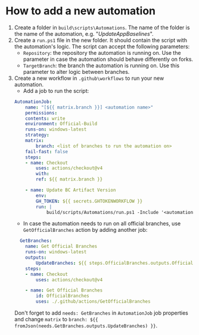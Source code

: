 # How to add a new automation

1. Create a folder in `build\scripts\Automations`. The name of the folder is the name of the automation, e.g. "_UpdateAppBaselines_".
1. Create a `run.ps1` file in the new folder. It should contain the script with the automation's logic. The script can accept the following parameters:
   - `Repository`: the repository the automation is running on. Use the parameter in case the automation should behave differently on forks.
   - `TargetBranch`: the branch the automation is running on. Use this parameter to alter logic between branches.
1. Create a new workflow in `.github\workflows` to run your new automation.
    - Add a job to run the script:
    ```yaml
    AutomationJob:
        name: "[${{ matrix.branch }}] <automation name>"
        permissions:
        contents: write
        environment: Official-Build
        runs-on: windows-latest
        strategy:
        matrix:
            branch: <list of branches to run the automation on>
        fail-fast: false
        steps:
        - name: Checkout
            uses: actions/checkout@v4
            with:
            ref: ${{ matrix.branch }}

        - name: Update BC Artifact Version
            env:
            GH_TOKEN: ${{ secrets.GHTOKENWORKFLOW }}
            run: |
                build/scripts/Automations/run.ps1 -Include '<automation name>' -Repository $ENV:GITHUB_REPOSITORY -TargetBranch ${{ matrix.branch }} -Actor $env:GITHUB_ACTOR
    ```
    - In case the automation needs to run on all official branches, use `GetOfficialBranches` action by adding another job:
    ```yaml
      GetBranches:
        name: Get Official Branches
        runs-on: windows-latest
        outputs:
            UpdateBranches: ${{ steps.OfficialBranches.outputs.OfficialBranches }}
        steps:
        - name: Checkout
            uses: actions/checkout@v4

        - name: Get Official Branches
            id: OfficialBranches
            uses: ./.github/actions/GetOfficialBranches
    ```
    Don't forget to add `needs: GetBranches` in `AutomationJob` job properties and change `matrix` to `branch: ${{ fromJson(needs.GetBranches.outputs.UpdateBranches) }}`.

